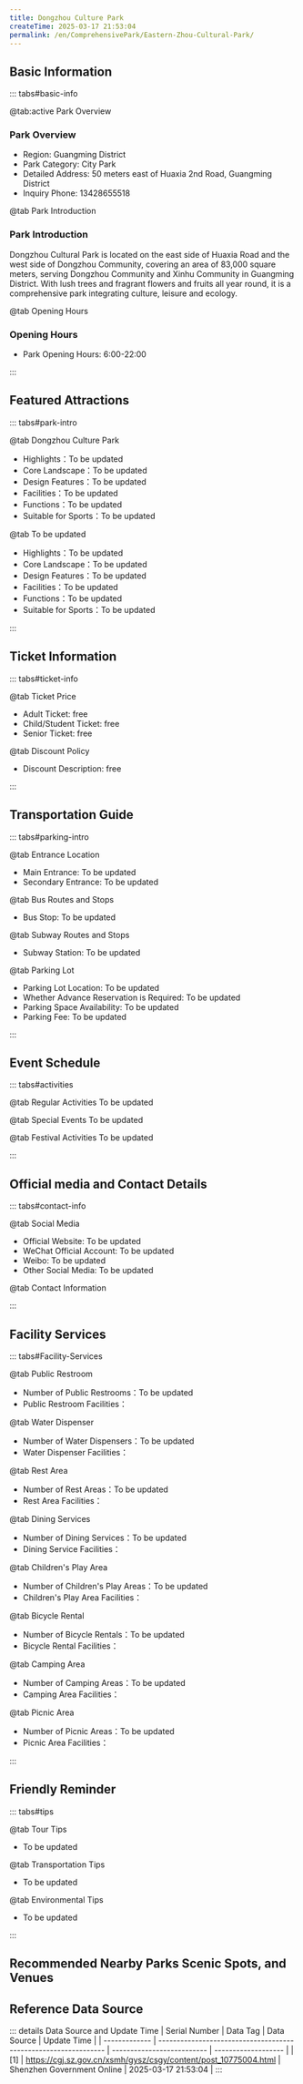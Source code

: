 ```yaml
---
title: Dongzhou Culture Park
createTime: 2025-03-17 21:53:04
permalink: /en/ComprehensivePark/Eastern-Zhou-Cultural-Park/
---
```



<script setup>
import ImageSwiper from '/.vuepress/theme/components/ImageSwiper.vue'
// 轮播图数据
const swiperItems = [
    {
                link: 'https://cgj.sz.gov.cn/img/4/4005/4005858/10775004.jpg',
                title: 'Dongzhou Culture Park',
                description: '',
                author: 'Shenzhen Government Online',
                date: '2025/03/17'
                },
  {
                link: 'https://cgj.sz.gov.cn/img/4/4005/4005858/10775004.jpg',
                title: 'Dongzhou Culture Park',
                description: '',
                author: 'Shenzhen Government Online',
                date: '2025/03/17'
                }
]
// 配置项
const swiperConfig = {
  height: 500,
  showInfo: true
}
</script>
<!-- 轮播图组件 -->
<ImageSwiper :items="swiperItems" :config="swiperConfig" />



## Basic Information

::: tabs#basic-info

@tab:active Park Overview
### Park Overview
- Region: Guangming District
- Park Category: City Park
- Detailed Address: 50 meters east of Huaxia 2nd Road, Guangming District
- Inquiry Phone: 13428655518

@tab Park Introduction
### Park Introduction
 Dongzhou Cultural Park is located on the east side of Huaxia Road and the west side of Dongzhou Community, covering an area of 83,000 square meters, serving Dongzhou Community and Xinhu Community in Guangming District. With lush trees and fragrant flowers and fruits all year round, it is a comprehensive park integrating culture, leisure and ecology.

@tab Opening Hours
### Opening Hours
- Park Opening Hours: 6:00-22:00

:::

## Featured Attractions

::: tabs#park-intro

@tab Dongzhou Culture Park
<ImageCard
image="https://cgj.sz.gov.cn/images/index20230710_1.png"
    title="Dongzhou Culture Park"
    description="The Dongzhou Culture Park is divided into a cultural display area, a leisure and entertainment area, and an ecological experience area. It has an art and culture square, a display stand, an activity and fitness center, a children's playground, a singing and dancing center, a leisure square and other attractions. The longitude and latitude are intertwined and the vertical and horizontal directions are well-arranged, fully reflecting the natural ecological urban landscape of'clear, clean, quiet and harmonious'."
    date=""
    author="Shenzhen Government Online"
/>


- Highlights：To be updated
- Core Landscape：To be updated
- Design Features：To be updated
- Facilities：To be updated
- Functions：To be updated
- Suitable for Sports：To be updated

@tab To be updated
<ImageCard
image="https://cgj.sz.gov.cn/images/index20230710_1.png"
    title="Dongzhou Culture Park"
    description="The Dongzhou Culture Park is divided into a cultural display area, a leisure and entertainment area, and an ecological experience area. It has an art and culture square, a display stand, an activity and fitness center, a children's playground, a singing and dancing center, a leisure square and other attractions. The longitude and latitude are intertwined and the vertical and horizontal directions are well-arranged, fully reflecting the natural ecological urban landscape of'clear, clean, quiet and harmonious'."
    date=""
    author="Shenzhen Government Online"
/>


- Highlights：To be updated
- Core Landscape：To be updated
- Design Features：To be updated
- Facilities：To be updated
- Functions：To be updated
- Suitable for Sports：To be updated

:::

## Ticket Information

::: tabs#ticket-info

@tab Ticket Price
- Adult Ticket: free
- Child/Student Ticket: free
- Senior Ticket: free

@tab Discount Policy
- Discount Description: free

:::

## Transportation Guide

::: tabs#parking-intro

@tab Entrance Location
- Main Entrance: To be updated
- Secondary Entrance: To be updated

@tab Bus Routes and Stops
- Bus Stop: To be updated

@tab Subway Routes and Stops
- Subway Station: To be updated

@tab Parking Lot
- Parking Lot Location: To be updated
- Whether Advance Reservation is Required: To be updated
- Parking Space Availability: To be updated
- Parking Fee: To be updated

:::

## Event Schedule

::: tabs#activities

@tab Regular Activities
To be updated

@tab Special Events
To be updated

@tab Festival Activities
To be updated

:::

## Official media and Contact Details

::: tabs#contact-info

@tab Social Media
- Official Website: To be updated
- WeChat Official Account: To be updated
- Weibo: To be updated
- Other Social Media: To be updated

@tab Contact Information

:::

## Facility Services

::: tabs#Facility-Services

@tab Public Restroom
- Number of Public Restrooms：To be updated
- Public Restroom Facilities：

@tab Water Dispenser
- Number of Water Dispensers：To be updated
- Water Dispenser Facilities：

@tab Rest Area
- Number of Rest Areas：To be updated
- Rest Area Facilities：

@tab Dining Services
- Number of Dining Services：To be updated
- Dining Service Facilities：

@tab Children's Play Area
- Number of Children's Play Areas：To be updated
- Children's Play Area Facilities：

@tab Bicycle Rental
- Number of Bicycle Rentals：To be updated
- Bicycle Rental Facilities：

@tab Camping Area
- Number of Camping Areas：To be updated
- Camping Area Facilities：

@tab Picnic Area
- Number of Picnic Areas：To be updated
- Picnic Area Facilities：

:::

## Friendly Reminder

::: tabs#tips

@tab Tour Tips
- To be updated

@tab Transportation Tips
- To be updated

@tab Environmental Tips
- To be updated

:::

## Recommended Nearby Parks Scenic Spots, and Venues

<CardGrid>
  <ImageCard
        image="https://cgj.sz.gov.cn/img/4/4005/4005859/10775005.jpg"
        title="Honghuashan Park"
        description="Honghuashan Park is located in Gongming Street, Guangming District, Shenzhen, close to Gongming Street Office and Gongming Middle School. The park is connected "
        href="/en/ComprehensivePark/Honghuashan-Park/"
        author="Shenzhen Government Online"
        date="2025/01/02"
      />
      <ImageCard
        image="https://cgj.sz.gov.cn/img/4/4005/4005859/10775005.jpg"
        title="Honghuashan Park"
        description="Honghuashan Park is located in Gongming Street, Guangming District, Shenzhen, close to Gongming Street Office and Gongming Middle School. The park is connected "
        href="/en/ComprehensivePark/Honghuashan-Park/"
        author="Shenzhen Government Online"
        date="2025/01/02"
      />
    </CardGrid>


## Reference Data Source

::: details Data Source and Update Time
| Serial Number | Data Tag                                                        | Data Source                | Update Time         |
| ------------- | --------------------------------------------------------------- | -------------------------- | ------------------- |
| [1]           | https://cgj.sz.gov.cn/xsmh/gysz/csgy/content/post_10775004.html | Shenzhen Government Online | 2025-03-17 21:53:04 |
:::

